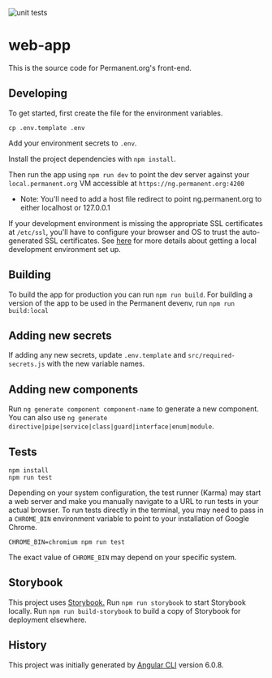 ![unit tests](https://github.com/PermanentOrg/web-app/actions/workflows/unit-tests.yml/badge.svg)

# web-app

This is the source code for Permanent.org's front-end.

## Developing

To get started, first create the file for the environment variables.

```
cp .env.template .env
```

Add your environment secrets to `.env`.

Install the project dependencies with `npm install`.

Then run the app using `npm run dev` to point the dev server against your `local.permanent.org` VM accessible at `https://ng.permanent.org:4200`

- Note: You'll need to add a host file redirect to point ng.permanent.org to either localhost or 127.0.0.1

If your development environment is missing the appropriate SSL certificates at `/etc/ssl`, you'll have to configure your browser and OS to trust the auto-generated SSL certificates. See [here](https://github.com/PermanentOrg/devenv/#readme) for more details about getting a local development environment set up.

## Building

To build the app for production you can run `npm run build`. For building a version of the app to be used in the Permanent devenv, run `npm run build:local`

## Adding new secrets

If adding any new secrets, update `.env.template` and `src/required-secrets.js` with the new variable names.

## Adding new components

Run `ng generate component component-name` to generate a new component. You can also use `ng generate directive|pipe|service|class|guard|interface|enum|module`.

## Tests

```
npm install
npm run test
```

Depending on your system configuration, the test runner (Karma) may start a web server and make you manually navigate to a URL to run tests in your actual browser. To run tests directly in the terminal, you may need to pass in a `CHROME_BIN` environment variable to point to your installation of Google Chrome.

```
CHROME_BIN=chromium npm run test
```

The exact value of `CHROME_BIN` may depend on your specific system.

## Storybook

This project uses [Storybook.](https://storybook.js.org/) Run `npm run storybook` to start Storybook locally. Run `npm run build-storybook` to build a copy of Storybook for deployment elsewhere.

## History

This project was initially generated by [Angular CLI](https://github.com/angular/angular-cli) version 6.0.8.
